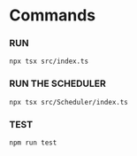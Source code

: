 # Commands

### RUN
`npx tsx src/index.ts`

### RUN THE SCHEDULER

`npx tsx src/Scheduler/index.ts`

### TEST
`npm run test`